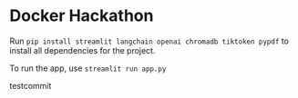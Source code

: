 # Docker Hackathon

Run `pip install streamlit langchain openai chromadb tiktoken pypdf` to install all dependencies for the project.

To run the app, use `streamlit run app.py`

testcommit